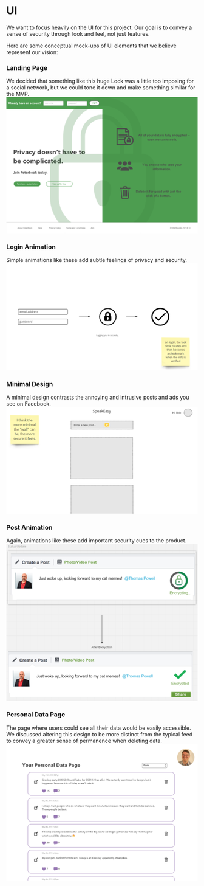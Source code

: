 # UI

We want to focus heavily on the UI for this project. Our goal is to convey a sense of security through look and feel, not just features.

Here are some conceptual mock-ups of UI elements that we believe represent our vision:

### Landing Page
We decided that something like this huge Lock was a little too imposing for a social network, but we could tone it down and make something similar for the MVP. 
![landingpage](./images/ui1.png)

### Login Animation
Simple animations like these add subtle feelings of privacy and security.
![animations](./images/ui2.png)

### Minimal Design
A minimal design contrasts the annoying and intrusive posts and ads you see on Facebook.
![minimaldesign](./images/ui3.png)

### Post Animation
Again, animations like these add important security cues to the product. 
![post](./images/ui4.png)

### Personal Data Page
The page where users could see all their data would be easily accessible. We discussed altering this design to be more distinct from the typical feed to convey a greater sense of permanence when deleting data. 
![personaldata](./images/ui5.png)